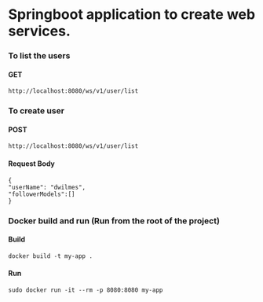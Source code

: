 # Springboot application to create web services.

### To list the users
#### GET
```
http://localhost:8080/ws/v1/user/list
```

### To create user
#### POST
```
http://localhost:8080/ws/v1/user/list
```
#### Request Body
```
{
"userName": "dwilmes",
"followerModels":[]
}
```
### Docker build and run (Run from the root of the project)

#### Build
```
docker build -t my-app .
```
#### Run
```
sudo docker run -it --rm -p 8080:8080 my-app
```